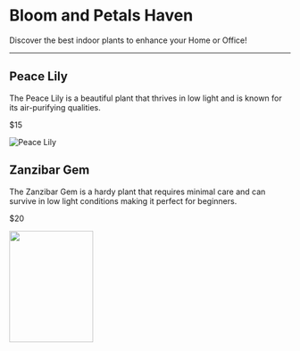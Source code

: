 <!DOCTYPE html>
<html>
    <head>
        <title>Indoor Plants</title>
        <meta name="description" content="Explore a variety of indoor plants for you Home or Office!">
    </head>
    <body>
        <h1>Bloom and Petals Haven</h1>
            <p>Discover the best indoor plants to enhance your Home or Office!</p>
            <hr>
        <h2>Peace Lily</h2>
        <p>The Peace Lily is a beautiful plant that thrives in low light and is known for its air-purifying qualities.</p>
        <p>$15</p>
        <img src="https://images.app.goo.gl/azeXJfoc1jUn5xGMA" alt="Peace Lily"
        <hr>
        <h2>Zanzibar Gem</h2>
        <p>The Zanzibar Gem is a hardy plant that requires minimal care and can survive in low light conditions making it perfect for beginners.</p>
        <p>$20</p>
        <img src="https://www.bambooland.com.au/assets/full/ZANGEM.png?20230523125336" width="150" height="200">
    </body>
</html>
